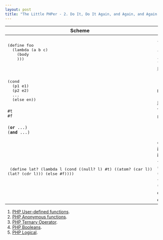 ```yaml
---
layout: post
title: "The Little PHPer - 2. Do It, Do It Again, and Again, and Again..."
---
```


<style>
.post-title {
    font-size: 29px;   
}
</style>

<table>
    <thead>
        <tr>
            <th>
                Scheme
            </th>
            <th>
                PHP <span class="sc-ref">[<a href="https://github.com/whitephp/the-little-phper/blob/master/src/chapter_2.php" target="_whitephp-ref">Source Code</a>]</span>
            </th>
        </tr>
    </thead>
    <tbody>
        <tr>
            <td>
                <pre>
(define foo
  (lambda (a b c) 
    (body
    )))
                </pre>
            </td>
            <td>
                <pre>
function foo      |     $foo = function
($a, $b, $c)      |     ($a, $b, $c) use (&$foo)
{return           |     {return
    body;         |         body;
}                 |     };</pre>
                <sup><a href="#php-function">[1]</a>,</sup> <sup><a href="#php-lambda">[2]</a></sup>
            </td>
        </tr>
        <tr>
            <td>
                <pre>
(cond 
  (p1 e1)
  (p2 e2)
  ...
  (else en))</pre>
            </td>
            <td>
                <pre>

p1 ? e1 
: (p2 ? e2
  ...
  : en);</pre>
                <sup><a href="#php-ternary">[3]</a></sup>
            </td>
        </tr>
        <tr>
            <td class="primitive">
                <code>#t</code> <br />
                <code>#f</code>
            </td>
            <td class="primitive">
                <code>TRUE</code> <br />
                <code>FALSE</code> <sup><a href="#php-boolean">[4]</a></sup>
            </td>
        </tr>
        <tr>
            <td>
                <code>(<b>or</b> ...)</code> <br />
                <code>(<b>and</b> ...)</code>
            </td>
            <td>
                <code>... <b>or</b> ...</code> <br />
                <code>... <b>and</b> ...</code> 
                <sup><a href="#php-logical">[5]</a></sup>
            </td>
        </tr>
        <tr>
            <td>
                <pre>
(define lat?
  (lambda l
    (cond
      ((null? l) #t)
      ((atom? (car l)) (lat? (cdr l)))
      (else #f))))</pre>
            </td>
            <td>
            {%- highlight php -%}
function is_lat
($l)
{return 
    is_nulll($l) ? TRUE 
    : (is_atom(car($l)) ? is_lat(cdr($l))
      : FALSE);
}
            {%- endhighlight -%}
            </td>
        </tr>
        <tr>
            <td>
                <pre>
(define member?
  (lambda (a lat)
    (cond
      ((null? lat) #f)
      (else (or (eq? (car lat) a)
              (member? a (cdr lat)))))))</pre>
            </td>
            <td>
            {%- highlight php -%}
function is_member
($a, $lat)
{return 
    is_nulll($l) ? FALSE 
    : is_eq($a, car($lat)) || is_member($a, cdr($lat));
}
            {%- endhighlight -%}
            </td>
        </tr>
    </tbody>
</table>

<ol>
    <li id="php-function"><a href="https://www.php.net/manual/en/functions.user-defined.php" target="_whitephp-ref">PHP User-defined functions</a>.</li>
    <li id="php-lambda"><a href="https://www.php.net/manual/en/functions.anonymous.php" target="_whitephp-ref">PHP Anonymous functions</a>.</li>
    <li id="php-ternary"><a href="https://www.php.net/manual/en/language.operators.comparison.php#language.operators.comparison.ternary" target="_whitephp-ref">PHP Ternary Operator</a>.</li>
    <li id="php-boolean"><a href="https://www.php.net/manual/en/language.types.boolean.php" target="_whitephp-ref">PHP Booleans</a>.</li>
    <li id="php-logical"><a href="https://www.php.net/manual/en/language.operators.logical.php" target="_whitephp-ref">PHP Logical</a>.</li>
<p></p>
</ol>

